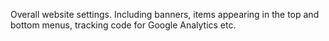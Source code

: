 Overall website settings. Including banners, items appearing in the top and bottom menus, tracking code for Google Analytics etc.
